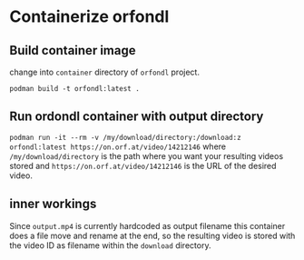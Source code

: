 # Containerize orfondl

## Build container image

change into `container` directory of `orfondl` project.

`podman build -t orfondl:latest .`

## Run ordondl container with output directory

`podman run -it --rm -v /my/download/directory:/download:z orfondl:latest https://on.orf.at/video/14212146`
where `/my/download/directory` is the path where you want your resulting videos stored and `https://on.orf.at/video/14212146` is the URL of the desired video.

## inner workings

Since `output.mp4` is currently hardcoded as output filename this container does a file move and rename at the end, so the resulting video is stored with the video ID as filename within the `download` directory.

